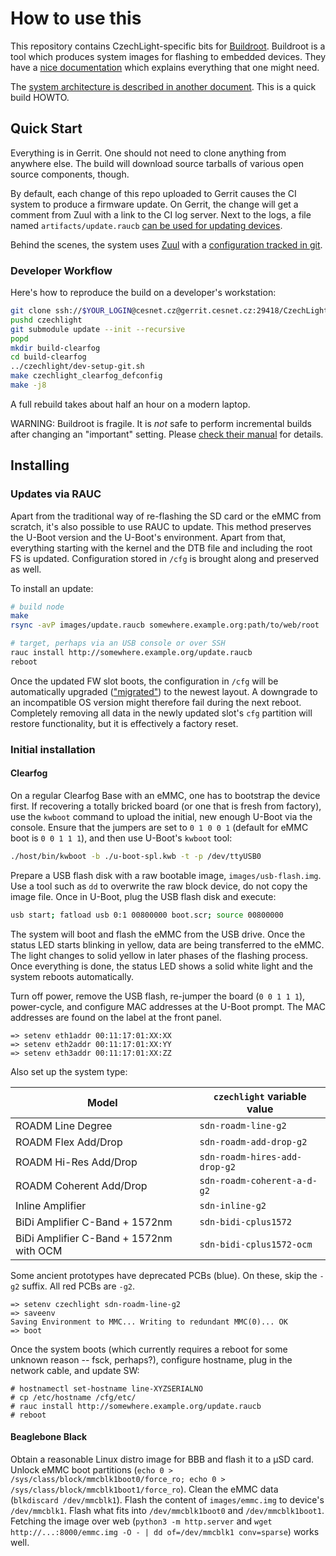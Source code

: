 # How to use this

This repository contains CzechLight-specific bits for [Buildroot](https://buildroot.org/).
Buildroot is a tool which produces system images for flashing to embedded devices.
They have a [nice documentation](http://nightly.buildroot.org/manual.html) which explains everything that one might need.

The [system architecture is described in another document](doc/architecture.md).
This is a quick build HOWTO.

## Quick Start

Everything is in Gerrit.
One should not need to clone anything from anywhere else.
The build will download source tarballs of various open source components, though.

By default, each change of this repo uploaded to Gerrit causes the CI system to produce a firmware update.
On Gerrit, the change will get a comment from Zuul with a link to the CI log server.
Next to the logs, a file named `artifacts/update.raucb` [can be used for updating devices](#updates-via-rauc).

Behind the scenes, the system uses [Zuul](https://zuul-ci.org/docs/zuul/) with a [configuration tracked in git](https://gerrit.cesnet.cz/plugins/gitiles/ci/).

### Developer Workflow

Here's how to reproduce the build on a developer's workstation:

```sh
git clone ssh://$YOUR_LOGIN@cesnet.cz@gerrit.cesnet.cz:29418/CzechLight/br2-external czechlight
pushd czechlight
git submodule update --init --recursive
popd
mkdir build-clearfog
cd build-clearfog
../czechlight/dev-setup-git.sh
make czechlight_clearfog_defconfig
make -j8
```

A full rebuild takes about half an hour on a modern laptop.

WARNING: Buildroot is fragile.
It is *not* safe to perform incremental builds after changing an "important" setting.
Please [check their manual](https://buildroot.org/downloads/manual/manual.html#full-rebuild) for details.

## Installing

### Updates via RAUC

Apart from the traditional way of re-flashing the SD card or the eMMC from scratch, it's also possible to use RAUC to update.
This method preserves the U-Boot version and the U-Boot's environment.
Apart from that, everything starting with the kernel and the DTB file and including the root FS is updated.
Configuration stored in `/cfg` is brought along and preserved as well.

To install an update:

```sh
# build node
make
rsync -avP images/update.raucb somewhere.example.org:path/to/web/root

# target, perhaps via an USB console or over SSH
rauc install http://somewhere.example.org/update.raucb
reboot
```

Once the updated FW slot boots, the configuration in `/cfg` will be automatically upgraded (["migrated"](doc/architecture.md#yang)) to the newest layout.
A downgrade to an incompatible OS version might therefore fail during the next reboot.
Completely removing all data in the newly updated slot's `cfg` partition will restore functionality, but it is effectively a factory reset.

### Initial installation

#### Clearfog

On a regular Clearfog Base with an eMMC, one has to bootstrap the device first.
If recovering a totally bricked board (or one that is fresh from factory), use the `kwboot` command to upload the initial, new enough U-Boot via the console.
Ensure that the jumpers are set to `0 1 0 0 1` (default for eMMC boot is `0 0 1 1 1`), and then use U-Boot's `kwboot` tool:

```sh
./host/bin/kwboot -b ./u-boot-spl.kwb -t -p /dev/ttyUSB0
```
Prepare a USB flash disk with a raw bootable image, `images/usb-flash.img`.
Use a tool such as `dd` to overwrite the raw block device, do not copy the image file.
Once in U-Boot, plug the USB flash disk and execute:

```sh
usb start; fatload usb 0:1 00800000 boot.scr; source 00800000
```
The system will boot and flash the eMMC from the USB drive.
Once the status LED starts blinking in yellow, data are being transferred to the eMMC.
The light changes to solid yellow in later phases of the flashing process.
Once everything is done, the status LED shows a solid white light and the system reboots automatically.

Turn off power, remove the USB flash, re-jumper the board (`0 0 1 1 1`), power-cycle, and configure MAC addresses at the U-Boot prompt.
The MAC addresses are found on the label at the front panel.

```
=> setenv eth1addr 00:11:17:01:XX:XX
=> setenv eth2addr 00:11:17:01:XX:YY
=> setenv eth3addr 00:11:17:01:XX:ZZ
```

Also set up the system type:

| Model | `czechlight` variable value |
|-------|-----------------------------|
| ROADM Line Degree | `sdn-roadm-line-g2` |
| ROADM Flex Add/Drop | `sdn-roadm-add-drop-g2` |
| ROADM Hi-Res Add/Drop | `sdn-roadm-hires-add-drop-g2` |
| ROADM Coherent Add/Drop | `sdn-roadm-coherent-a-d-g2` |
| Inline Amplifier | `sdn-inline-g2` |
| BiDi Amplifier C-Band + 1572nm | `sdn-bidi-cplus1572` |
| BiDi Amplifier C-Band + 1572nm with OCM | `sdn-bidi-cplus1572-ocm` |

Some ancient prototypes have deprecated PCBs (blue).
On these, skip the `-g2` suffix.
All red PCBs are `-g2`.

```
=> setenv czechlight sdn-roadm-line-g2
=> saveenv
Saving Environment to MMC... Writing to redundant MMC(0)... OK
=> boot
```

Once the system boots (which currently requires a reboot for some unknown reason -- fsck, perhaps?), configure hostname, plug in the network cable, and update SW:

```console
# hostnamectl set-hostname line-XYZSERIALNO
# cp /etc/hostname /cfg/etc/
# rauc install http://somewhere.example.org/update.raucb
# reboot
```

#### Beaglebone Black

Obtain a reasonable Linux distro image for BBB and flash it to a µSD card.
Unlock eMMC boot partitions (`echo 0 > /sys/class/block/mmcblk1boot0/force_ro; echo 0 > /sys/class/block/mmcblk1boot1/force_ro`).
Clean the eMMC data (`blkdiscard /dev/mmcblk1`).
Flash the content of `images/emmc.img` to device's `/dev/mmcblk1`.
Flash what fits into `/dev/mmcblk1boot0` and `/dev/mmcblk1boot1`.
Fetching the image over web (`python3 -m http.server` and `wget http://...:8000/emmc.img -O - | dd of=/dev/mmcblk1 conv=sparse`) works well.
